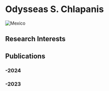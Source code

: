 # Odysseas S. Chlapanis
![Mexico](https://github.com/odychlapanis/odychlapanis.github.io/mexico.jpg)
## Research Interests
## Publications
### -2024
### -2023
